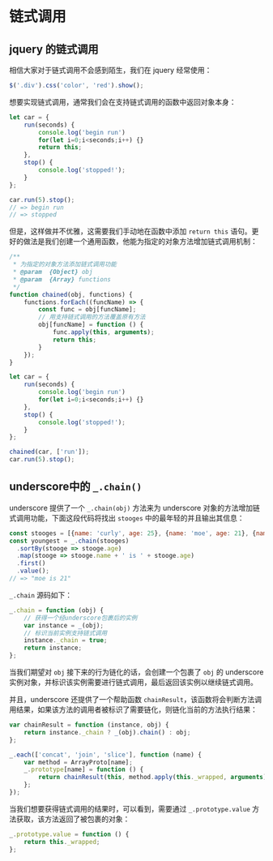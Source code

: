 链式调用
========

jquery 的链式调用
-----------------

相信大家对于链式调用不会感到陌生，我们在 jquery 经常使用：

```js
$('.div').css('color', 'red').show();
```

想要实现链式调用，通常我们会在支持链式调用的函数中返回对象本身：

```js
let car = {
    run(seconds) {
        console.log('begin run')
        for(let i=0;i<seconds;i++) {}
        return this;
    },
    stop() {
        console.log('stopped!');
    }
};

car.run(5).stop();
// => begin run
// => stopped
```

但是，这样做并不优雅，这需要我们手动地在函数中添加 `return this` 语句。更好的做法是我们创建一个通用函数，他能为指定的对象方法增加链式调用机制：

```js
/**
 * 为指定的对象方法添加链式调用功能
 * @param  {Object} obj
 * @param  {Array} functions
 */
function chained(obj, functions) {
    functions.forEach((funcName) => {
        const func = obj[funcName];
        // 用支持链式调用的方法覆盖原有方法
        obj[funcName] = function () {
            func.apply(this, arguments);
            return this;
        }
    });
}

let car = {
    run(seconds) {
        console.log('begin run')
        for(let i=0;i<seconds;i++) {}
    },
    stop() {
        console.log('stopped!');
    }
};

chained(car, ['run']);
car.run(5).stop();
```

underscore中的 `_.chain()`
--------------------------

underscore 提供了一个 `_.chain(obj)` 方法来为 underscore 对象的方法增加链式调用功能，下面这段代码将找出 `stooges` 中的最年轻的并且输出其信息：

```js
const stooges = [{name: 'curly', age: 25}, {name: 'moe', age: 21}, {name: 'larry', age: 23}];
const youngest = _.chain(stooges)
  .sortBy(stooge => stooge.age)
  .map(stooge => stooge.name + ' is ' + stooge.age)
  .first()
  .value();
// => "moe is 21"
```

`_.chain` 源码如下：

```js
_.chain = function (obj) {
    // 获得一个经underscore包裹后的实例
    var instance = _(obj);
    // 标识当前实例支持链式调用
    instance._chain = true;
    return instance;
};
```

当我们期望对 `obj` 接下来的行为链化的话，会创建一个包裹了 `obj` 的 underscore 实例对象，并标识该实例需要进行链式调用，最后返回该实例以继续链式调用。

并且，underscore 还提供了一个帮助函数 `chainResult`，该函数将会判断方法调用结果，如果该方法的调用者被标识了需要链化，则链化当前的方法执行结果：

```js
var chainResult = function (instance, obj) {
    return instance._chain ? _(obj).chain() : obj;
};

_.each(['concat', 'join', 'slice'], function (name) {
    var method = ArrayProto[name];
    _.prototype[name] = function () {
        return chainResult(this, method.apply(this._wrapped, arguments));
    };
});
```

当我们想要获得链式调用的结果时，可以看到，需要通过 `_.prototype.value` 方法获取，该方法返回了被包裹的对象：

```js
_.prototype.value = function () {
    return this._wrapped;
};
```

